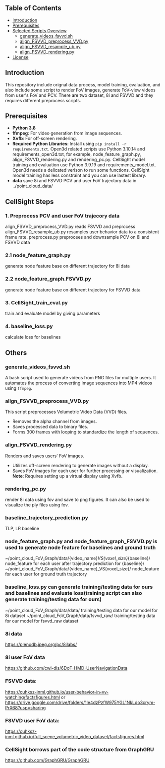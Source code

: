 ## Table of Contents

- [Introduction](#introduction)
- [Prerequisites](#prerequisites)
- [Selected Scripts Overview](#scripts-overview)
  - [generate_videos_fsvvd.sh](#generate_videos_fsvvdsh)
  - [align_FSVVD_preprocess_VVD.py](#align_fsvvd_preprocess_vvdpy)
  - [align_FSVVD_resample_ub.py](#align_fsvvd_resample_ubpy)
  - [align_FSVVD_rendering.py](#align_fsvvd_renderingpy)
- [License](#license)

## Introduction

This repository include orignal data process, model training, evaluation, and also include some script to render FoV images, generate FoV-view videos from user's FoV and PCV.
There are two dataset, 8i and FSVVD and they requires different preprocess scripts.

## Prerequisites

- **Python 3.8**
- **ffmpeg**: For video generation from image sequences.
- **Xvfb**: For off-screen rendering.
- **Required Python Libraries**: Install using `pip install -r requirements.txt`. Open3d related scripts use Python 3.10.14 and requirements_open3d.txt, for example, node_feature_graph.py, align_FSVVD_rendering.py and rendering_pc.py. CellSight model training and evaluation use Python 3.9.19 and requirements_model.txt. Open3d needs a delicated verison to run some functions. CellSight model training has less constraint and you can use lastest library.
- **data** save 8i and FSVVD PCV and user FoV trajectory data in ../point_cloud_data/



## CellSight Steps
### 1. Preprocess PCV and user FoV trajecory data 
align_FSVVD_preprocess_VVD.py reads FSVVD and preprocess
align_FSVVD_resample_ub.py resamples user behavior data to a consistent frame rate.
preprocess.py preprocees and downsample PCV on 8i and FSVVD data
### 2.1 node_feature_graph.py 
generate node feature base on different trajectory for 8i data
### 2.2 node_feature_graph.FSVVD.py
generate node feature base on different trajectory for FSVVD data
### 3. CellSight_train_eval.py
train and evaluate model by giving parameters
### 4. baseline_loss.py
calculate loss for baselines


## Others
### generate_videos_fsvvd.sh
A bash script used to generate videos from PNG files for multiple users. It automates the process of converting image sequences into MP4 videos using `ffmpeg`.
### align_FSVVD_preprocess_VVD.py
This script preprocesses Volumetric Video Data (VVD) files.
- Removes the alpha channel from images.
- Saves processed data to binary files.
- Forms 300 frames with looping to standardize the length of sequences.

### align_FSVVD_rendering.py
Renders and saves users' FoV images.
- Utilizes off-screen rendering to generate images without a display.
- Saves FoV images for each user for further processing or visualization.
**Note**: Requires setting up a virtual display using Xvfb.
### rendering_pc.py
render 8i data using fov and save to png figures. It can also be used to visualize the ply files using fov.
### baseline_trajectory_prediction.py
TLP, LR baseline
### node_feature_graph.py and node_feature_graph_FSVVD.py is used to generate node feature for baselines and ground truth
~/point_cloud_FoV_Graph/data/{video_name}_VS{voxel_size}_{baseline}/
node_feature for each user after trajectory prediction for {baseline}/
~/point_cloud_FoV_Graph/data/{video_name}_VS{voxel_size}/
node_feature for each user for ground truth trajectory
### baseline_loss.py can generate training/testing data for ours and baselines and evaluate loss(training script can also generate training/testing data for ours)
~/point_cloud_FoV_Graph/data/data/
training/testing data for our model for 8i dataset
~/point_cloud_FoV_Graph/data/fsvvd_raw/
training/testing data for our model for fsvvd_raw dataset

### 8i data
https://plenodb.jpeg.org/pc/8ilabs/
### 8i user FoV data
https://github.com/cwi-dis/6DoF-HMD-UserNavigationData
###  FSVVD data:
https://cuhksz-inml.github.io/user-behavior-in-vv-watching/factsfigures.html
or
https://drive.google.com/drive/folders/1le4dzPzfW975YGL1NkLdo3crym-PrX68?usp=sharing
### FSVVD user FoV data:
https://cuhksz-inml.github.io/full_scene_volumetric_video_dataset/factsfigures.html
### CellSight borrows part of the code structure from GraphGRU
https://github.com/GraphGRU/GraphGRU




